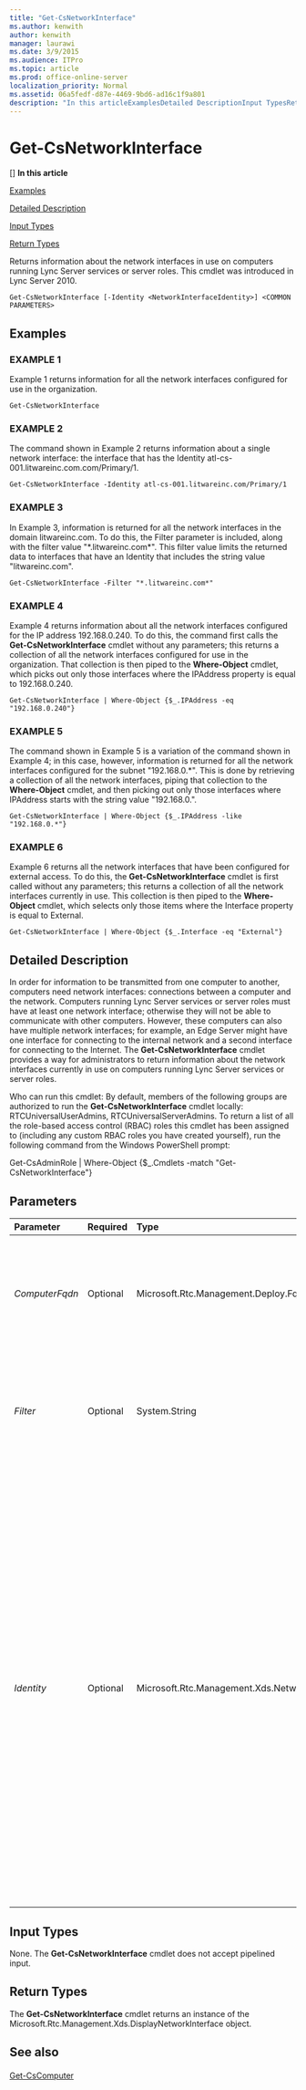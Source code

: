 ```yaml
---
title: "Get-CsNetworkInterface"
ms.author: kenwith
author: kenwith
manager: laurawi
ms.date: 3/9/2015
ms.audience: ITPro
ms.topic: article
ms.prod: office-online-server
localization_priority: Normal
ms.assetid: 06a5fedf-d87e-4469-9bd6-ad16c1f9a801
description: "In this articleExamplesDetailed DescriptionInput TypesReturn Types"
---
```


# Get-CsNetworkInterface
[]
 **In this article**
  
[Examples](#sectionSection0)
  
[Detailed Description](#sectionSection1)
  
[Input Types](#sectionSection2)
  
[Return Types](#sectionSection3)
  
Returns information about the network interfaces in use on computers running Lync Server services or server roles. This cmdlet was introduced in Lync Server 2010.
  
```
Get-CsNetworkInterface [-Identity <NetworkInterfaceIdentity>] <COMMON PARAMETERS>
```

## Examples
<a name="sectionSection0"> </a>

### EXAMPLE 1

Example 1 returns information for all the network interfaces configured for use in the organization.
  
```
Get-CsNetworkInterface
```

### EXAMPLE 2

The command shown in Example 2 returns information about a single network interface: the interface that has the Identity atl-cs-001.litwareinc.com.com/Primary/1.
  
```
Get-CsNetworkInterface -Identity atl-cs-001.litwareinc.com/Primary/1
```

### EXAMPLE 3

In Example 3, information is returned for all the network interfaces in the domain litwareinc.com. To do this, the Filter parameter is included, along with the filter value "\*.litwareinc.com\*". This filter value limits the returned data to interfaces that have an Identity that includes the string value "litwareinc.com".
  
```
Get-CsNetworkInterface -Filter "*.litwareinc.com*"
```

### EXAMPLE 4

Example 4 returns information about all the network interfaces configured for the IP address 192.168.0.240. To do this, the command first calls the **Get-CsNetworkInterface** cmdlet without any parameters; this returns a collection of all the network interfaces configured for use in the organization. That collection is then piped to the **Where-Object** cmdlet, which picks out only those interfaces where the IPAddress property is equal to 192.168.0.240. 
  
```
Get-CsNetworkInterface | Where-Object {$_.IPAddress -eq "192.168.0.240"}
```

### EXAMPLE 5

The command shown in Example 5 is a variation of the command shown in Example 4; in this case, however, information is returned for all the network interfaces configured for the subnet "192.168.0.*". This is done by retrieving a collection of all the network interfaces, piping that collection to the **Where-Object** cmdlet, and then picking out only those interfaces where IPAddress starts with the string value "192.168.0.". 
  
```
Get-CsNetworkInterface | Where-Object {$_.IPAddress -like "192.168.0.*"}
```

### EXAMPLE 6

Example 6 returns all the network interfaces that have been configured for external access. To do this, the **Get-CsNetworkInterface** cmdlet is first called without any parameters; this returns a collection of all the network interfaces currently in use. This collection is then piped to the **Where-Object** cmdlet, which selects only those items where the Interface property is equal to External. 
  
```
Get-CsNetworkInterface | Where-Object {$_.Interface -eq "External"}
```

## Detailed Description
<a name="sectionSection1"> </a>

In order for information to be transmitted from one computer to another, computers need network interfaces: connections between a computer and the network. Computers running Lync Server services or server roles must have at least one network interface; otherwise they will not be able to communicate with other computers. However, these computers can also have multiple network interfaces; for example, an Edge Server might have one interface for connecting to the internal network and a second interface for connecting to the Internet. The **Get-CsNetworkInterface** cmdlet provides a way for administrators to return information about the network interfaces currently in use on computers running Lync Server services or server roles. 
  
Who can run this cmdlet: By default, members of the following groups are authorized to run the **Get-CsNetworkInterface** cmdlet locally: RTCUniversalUserAdmins, RTCUniversalServerAdmins. To return a list of all the role-based access control (RBAC) roles this cmdlet has been assigned to (including any custom RBAC roles you have created yourself), run the following command from the Windows PowerShell prompt: 
  
Get-CsAdminRole | Where-Object {$_.Cmdlets -match "Get-CsNetworkInterface"}
  
## Parameters
<a name="sectionSection1"> </a>

|**Parameter**|**Required**|**Type**|**Description**|
|:-----|:-----|:-----|:-----|
| _ComputerFqdn_ <br/> |Optional  <br/> |Microsoft.Rtc.Management.Deploy.Fqdn  <br/> |FQDN of the computer for which network interface information is to be returned. For example, to return network interface information for the computer atl-cs-001.litwareinc.com (and only for that computer) use this syntax: -ComputerFqdn atl-cs-001.litwareinc.com.  <br/> |
| _Filter_ <br/> |Optional  <br/> |System.String  <br/> |Enables you to use wildcards when specifying the network interface (or interfaces) to be returned. For example, this syntax returns information about the Primary network interface used on all of your computers running a Lync Server service or server role: -Filter "\*/Primary/\*".  <br/> |
| _Identity_ <br/> |Optional  <br/> |Microsoft.Rtc.Management.Xds.NetworkInterfaceIdentity  <br/> |Unique identifier for the network interface to be returned. A network interface Identity consists of three parts:  <br/> The fully qualified domain name (FQDN) of the computer itself (for example, atl-cs-001.litwareinc.com).  <br/> The network interface "side" (Primary; Internal; External; public switched telephone network). The side indicates the type of traffic the port is used for.  <br/> The network interface number for that particular side.  <br/> For example: -Identity "atl-cs-001.litwareinc.com/Primary/1".  <br/> The Identity, ComputerFqdn, and Filter parameters must be used separately; for example, you cannot run a command that uses both ComputerFqdn and Identity. In addition, you cannot use wildcard characters when specifying the Identity. To employ wildcards, use the Filter parameter.  <br/> If neither the Identity, ComputerFqdn, nor Filter parameters are used, then the **Get-CsNetworkInterface** cmdlet returns information about all the network interfaces currently in use on your computers running a Lync Server service or server role.  <br/> |
   
## Input Types
<a name="sectionSection2"> </a>

None. The **Get-CsNetworkInterface** cmdlet does not accept pipelined input. 
  
## Return Types
<a name="sectionSection3"> </a>

The **Get-CsNetworkInterface** cmdlet returns an instance of the Microsoft.Rtc.Management.Xds.DisplayNetworkInterface object. 
  
## See also
<a name="sectionSection3"> </a>

#### 

[Get-CsComputer](get-cscomputer.md)

